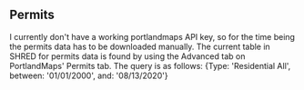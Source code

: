 ## Permits ##
I currently don't have a working portlandmaps API key, so for the time being the permits data has to be downloaded manually. The current table in SHRED for permits data is found by using the Advanced tab on PortlandMaps' Permits tab. The query is as follows:
{Type: 'Residential All', between: '01/01/2000', and: '08/13/2020'}
